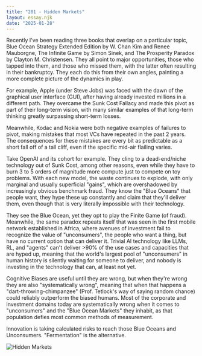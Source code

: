 ```yaml
---
title: "281 - Hidden Markets"
layout: essay.njk
date: "2025-01-28"
---
```


Recently I've been reading three books that overlap on a particular topic, Blue Ocean Strategy Extended Edition by W. Chan Kim and Renee Mauborgne, The Infinite Game by Simon Sinek, and The Prosperity Paradox by Clayton M. Christensen. They all point to major opportunities, those who tapped into them, and those who missed them, with the latter often resulting in their bankruptcy. They each do this from their own angles, painting a more complete picture of the dynamics in play.

For example, Apple (under Steve Jobs) was faced with the dawn of the graphical user interface (GUI), after having already invested millions in a different path. They overcame the Sunk Cost Fallacy and made this pivot as part of their long-term vision, with many similar examples of that long-term thinking greatly surpassing short-term losses.

Meanwhile, Kodac and Nokia were both negative examples of failures to pivot, making mistakes that most VCs have repeated in the past 2 years. The consequences for these mistakes are every bit as predictable as a short fall off of a tall cliff, even if the specific mid-air flailing varies.

Take OpenAI and its cohort for example. They cling to a dead-end/niche technology out of Sunk Cost, among other reasons, even while they have to burn 3 to 5 orders of magnitude more compute just to compete on toy problems. With each new model, the waste continues to explode, with only marginal and usually superficial "gains", which are overshadowed by increasingly obvious benchmark fraud. They know the "Blue Oceans" that people want, they hype these up constantly and claim that they'll deliver them, even though that is very literally impossible with their technology.

They see the Blue Ocean, yet they opt to play the Finite Game (of fraud). Meanwhile, the same paradox repeats itself that was seen in the first mobile network established in Africa, where avenues of investment fail to recognize the value of "unconsumers", the people who want a thing, but have no current option that can deliver it. Trivial AI technology like LLMs, RL, and "agents" can't deliver >90% of the use cases and capacities that are hyped up, meaning that the world's largest pool of "unconsumers" in human history is silently waiting for someone to deliver, and nobody is investing in the technology that can, at least not yet.

Cognitive Biases are useful until they are wrong, but when they're wrong they are also "systematically wrong", meaning that when that happens a "dart-throwing-chimpanzee" (Prof. Tetlock's way of saying random chance) could reliably outperform the biased humans. Most of the corporate and investment domains today are systematically wrong when it comes to "unconsumers" and the "Blue Ocean Markets" they inhabit, as that population defies most common methods of measurement.

Innovation is taking calculated risks to reach those Blue Oceans and Unconsumers. "Fermentation" is the alternative.

![Hidden Markets](https://media.licdn.com/dms/image/v2/D5622AQEdO9iGSoEluw/feedshare-shrink_800/B56ZSW.fhBHEAo-/0/1737699753156?e=1741219200&v=beta&t=w45EfxI5ck7vzD7Z2_Y-E0dG5gml80U-dOQm3HDyrAs)
